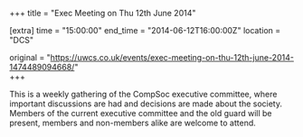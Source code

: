+++
title = "Exec Meeting on Thu 12th June 2014"

[extra]
time = "15:00:00"
end_time = "2014-06-12T16:00:00Z"
location = "DCS"

original = "https://uwcs.co.uk/events/exec-meeting-on-thu-12th-june-2014-1474489094668/"    
+++

This is a weekly gathering of the CompSoc executive committee, where important discussions are had and decisions are made about the society. Members of the current executive committee and the old guard will be present, members and non-members alike are welcome to attend.

